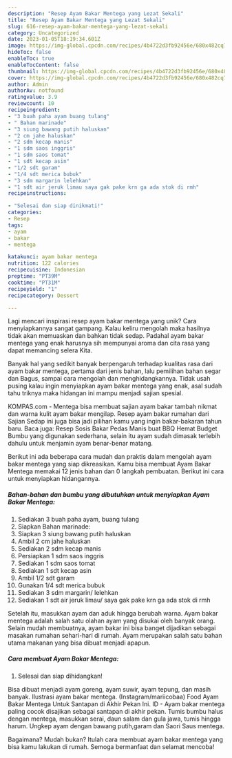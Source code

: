 ```yaml
---
description: "Resep Ayam Bakar Mentega yang Lezat Sekali"
title: "Resep Ayam Bakar Mentega yang Lezat Sekali"
slug: 616-resep-ayam-bakar-mentega-yang-lezat-sekali
category: Uncategorized
date: 2023-01-05T18:19:34.601Z
image: https://img-global.cpcdn.com/recipes/4b4722d3fb92456e/680x482cq70/ayam-bakar-mentega-foto-resep-utama.jpg
hideToc: false
enableToc: true
enableTocContent: false
thumbnail: https://img-global.cpcdn.com/recipes/4b4722d3fb92456e/680x482cq70/ayam-bakar-mentega-foto-resep-utama.jpg
cover: https://img-global.cpcdn.com/recipes/4b4722d3fb92456e/680x482cq70/ayam-bakar-mentega-foto-resep-utama.jpg
author: Admin
authorAv: notfound
ratingvalue: 3.9
reviewcount: 10
recipeingredient:
- "3 buah paha ayam buang tulang"
- " Bahan marinade"
- "3 siung bawang putih haluskan"
- "2 cm jahe haluskan"
- "2 sdm kecap manis"
- "1 sdm saos inggris"
- "1 sdm saos tomat"
- "1 sdt kecap asin"
- "1/2 sdt garam"
- "1/4 sdt merica bubuk"
- "3 sdm margarin lelehkan"
- "1 sdt air jeruk limau saya gak pake krn ga ada stok di rmh"
recipeinstructions:

- "Selesai dan siap dinikmati!"
categories:
- Resep
tags:
- ayam
- bakar
- mentega

katakunci: ayam bakar mentega 
nutrition: 122 calories
recipecuisine: Indonesian
preptime: "PT39M"
cooktime: "PT31M"
recipeyield: "1"
recipecategory: Dessert

---
```





Lagi mencari inspirasi resep ayam bakar mentega yang unik? Cara menyiapkannya sangat gampang. Kalau keliru mengolah maka hasilnya tidak akan memuaskan dan bahkan tidak sedap. Padahal ayam bakar mentega yang enak harusnya sih mempunyai aroma dan cita rasa yang dapat memancing selera Kita.





Banyak hal yang sedikit banyak berpengaruh terhadap kualitas rasa dari ayam bakar mentega, pertama dari jenis bahan, lalu pemilihan bahan segar dan Bagus, sampai cara mengolah dan menghidangkannya. Tidak usah pusing kalau ingin menyiapkan ayam bakar mentega yang enak,      asal sudah tahu triknya maka hidangan ini mampu menjadi sajian spesial.














KOMPAS.com - Mentega bisa membuat sajian ayam bakar tambah nikmat dan warna kulit ayam bakar mengilap. Resep ayam bakar rumahan dari Sajian Sedap ini juga bisa jadi pilihan kamu yang ingin bakar-bakaran tahun baru. Baca juga: Resep Sosis Bakar Pedas Manis buat BBQ Hemat Budget Bumbu yang digunakan sederhana, selain itu ayam sudah dimasak terlebih dahulu untuk menjamin ayam benar-benar matang.






Berikut ini ada beberapa cara mudah dan praktis dalam mengolah ayam bakar mentega yang siap dikreasikan. Kamu bisa membuat Ayam Bakar Mentega memakai 12 jenis bahan dan 0 langkah pembuatan. Berikut ini cara untuk menyiapkan hidangannya.

<!--inarticleads1-->

##### Bahan-bahan dan bumbu yang dibutuhkan untuk menyiapkan Ayam Bakar Mentega:

1. Sediakan 3 buah paha ayam, buang tulang
1. Siapkan  Bahan marinade:
1. Siapkan 3 siung bawang putih haluskan
1. Ambil 2 cm jahe haluskan
1. Sediakan 2 sdm kecap manis
1. Persiapkan 1 sdm saos inggris
1. Sediakan 1 sdm saos tomat
1. Sediakan 1 sdt kecap asin
1. Ambil 1/2 sdt garam
1. Gunakan 1/4 sdt merica bubuk
1. Sediakan 3 sdm margarin/ lelehkan
1. Sediakan 1 sdt air jeruk limau/ saya gak pake krn ga ada stok di rmh


Setelah itu, masukkan ayam dan aduk hingga berubah warna. Ayam bakar mentega adalah salah satu olahan ayam yang disukai oleh banyak orang. Selain mudah membuatnya, ayam bakar ini bisa banget dijadikan sebagai masakan rumahan sehari-hari di rumah. Ayam merupakan salah satu bahan utama makanan yang bisa dibuat menjadi apapun. 

<!--inarticleads2-->

##### Cara membuat Ayam Bakar Mentega:


1. Selesai dan siap dihidangkan!

Bisa dibuat menjadi ayam goreng, ayam suwir, ayam tepung, dan masih banyak. Ilustrasi ayam bakar mentega. (Instagram/mariicobaa) Food Ayam Bakar Mentega Untuk Santapan di Akhir Pekan Ini. ID - Ayam bakar mentega paling cocok disajikan sebagai santapan di akhir pekan. Tumis bumbu halus dengan mentega, masukkan serai, daun salam dan gula jawa, tumis hingga harum. Ungkep ayam dengan bawang putih,garam dan Saori Saus mentega. 

Bagaimana? Mudah bukan? Itulah cara membuat ayam bakar mentega yang bisa kamu lakukan di rumah. Semoga bermanfaat dan selamat mencoba!
